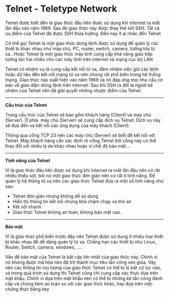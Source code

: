 # **Telnet - Teletype Network**

Telnet được biết đến là giao thức đầu tiên được sử dụng khi internet ra mắt lần đầu vào năm 1969. Sau đó giao thức này được thay thế bởi SSH. Tất cả ưu điểm của Telnet đã được SSH thừa hưởng. Đến nay ít ai nhắc đến Telnet



Có thể gọi Telnet là một giao thức dòng lệnh được sử dụng để quản lý các thiết bị khác nhau như máy chủ, PC, router, switch, camera, tường lửa từ xa...Hoặc Telnet là một giao thức máy tính cung cấp khả năng giao tiếp tương tác hai chiều cho các máy tính trên internet và mạng cục bộ LAN



Telnet có nhiệm vụ là cung cấp kết nối từ xa, đảm nhiệm việc gửi các lệnh hoặc dữ liệu đến kết nối mạng từ xa nên chúng rất phổ biến trong hệ thống mạng. Giao thức này xuất hiện vào năm 1969 và nó đáp ứng mọi nhu cầu cơ bản về giao diện dòng lệnh trên internet. Sau khi SSH ra đời là người kế nhiệm của Telnet nên đã giải quyết những nhược điểm của Telnet.

***

**Cấu trúc của Telnet**

Trong cấu trúc của Telnet sẽ bao gồm khách hàng (Client) và máy chủ (Server). Ở phía  máy chủ (Server) sẽ cung cấp dịch vụ Telnet. Dịch vụ này sẽ đưa đến và kết nối các ứng dụng của máy khách (Client).

Thông qua cổng TCP 23 nên các máy chủ (Server) sẽ biết để kết nối với Telnet. Máy khách hàng cần xác định rõ cổng Telnet bởi cổng này có thể thay đổi với nhiều lý do khác nhau hoặc vì chế độ bảo mật....

***

**Tính năng của Telnet**

Vì là giao thức đầu tiên được sử dụng khi internet ra mắt lần đầu nên có rất nhiều thiếu sót, bởi nó một giao thức đơn giản nên có rất ít tính năng. Để quản lý hệ thống từ xa nên các giao thức Telnet đưa ra một số tính năng như sau:

- Telnet đơn giản nhưng không dễ sử dụng
- Hiển thị thông tin kết nối nhưng khá chậm chạp và thô sơ
- Kết nối nhanh
- Giao thức Telnet không an toàn, không bảo mật cao.

***

**Bảo mật**

Vì là giao thức phổ biến trước đây nên Telnet được sử dụng ở nhiều loại thiết bị khác nhau để dễ dàng quản lý từ xa. Chẳng hạn các thiết bị như Linux, Router, Switch, camera, windows, ....

Vấn đề bảo mật của Telnet là bất cập lớn nhất của giao thức này. Chính vì nó không được mã hóa nên đã trở thành mục tiêu tấn công xen giữa. Vậy nên các thông tin lưu lượng của giao thức Telnet có thể bị lộ bất cứ lúc nào, và trong quá trình sử dụng thì Telnet cũng chỉ cung cấp xác thực dựa trên mật khẩu. Chính vì dựa trên mật khẩu nên có thể bị những kẻ tấn công đánh cắp và chúng kém an toàn so với các giao thức khác, hay dựa trên việc chứng thực bằng key

